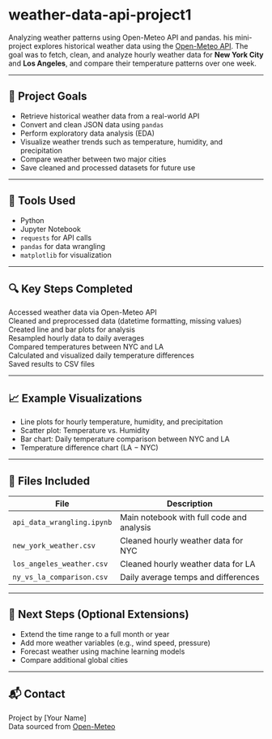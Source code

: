 # weather-data-api-project1
Analyzing weather patterns using Open-Meteo API and pandas.
his mini-project explores historical weather data using the [Open-Meteo API](https://open-meteo.com/). The goal was to fetch, clean, and analyze hourly weather data for **New York City** and **Los Angeles**, and compare their temperature patterns over one week.

---

## 📌 Project Goals

- Retrieve historical weather data from a real-world API
- Convert and clean JSON data using `pandas`
- Perform exploratory data analysis (EDA)
- Visualize weather trends such as temperature, humidity, and precipitation
- Compare weather between two major cities
- Save cleaned and processed datasets for future use

---

## 🧪 Tools Used

- Python
- Jupyter Notebook
- `requests` for API calls
- `pandas` for data wrangling
- `matplotlib` for visualization

---

## 🔍 Key Steps Completed

 Accessed weather data via Open-Meteo API  
 Cleaned and preprocessed data (datetime formatting, missing values)  
 Created line and bar plots for analysis  
 Resampled hourly data to daily averages  
 Compared temperatures between NYC and LA  
 Calculated and visualized daily temperature differences  
 Saved results to CSV files

---

## 📈 Example Visualizations

- Line plots for hourly temperature, humidity, and precipitation  
-  Scatter plot: Temperature vs. Humidity  
- Bar chart: Daily temperature comparison between NYC and LA  
- Temperature difference chart (LA − NYC)

---

## 📂 Files Included

| File | Description |
|------|-------------|
| `api_data_wrangling.ipynb` | Main notebook with full code and analysis |
| `new_york_weather.csv` | Cleaned hourly weather data for NYC |
| `los_angeles_weather.csv` | Cleaned hourly weather data for LA |
| `ny_vs_la_comparison.csv` | Daily average temps and differences |

---

## 🚀 Next Steps (Optional Extensions)

- Extend the time range to a full month or year
- Add more weather variables (e.g., wind speed, pressure)
- Forecast weather using machine learning models
- Compare additional global cities

---

## 📬 Contact

Project by [Your Name]  
Data sourced from [Open-Meteo](https://open-meteo.com/)
